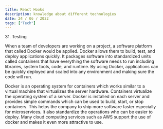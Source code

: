 ```yaml
---
title: React Hooks
description: knowledge about different technologies
date: 24 / 06 / 2022
tags: ["Tech"]
---
```


<p>31. Testing</p>

<p> 
When a team of developers are working on a project, a software platform that called Docker would be applied. Docker allows them to build, test, and deploy applications quickly. It packages software into standardized units called containers that have everything the software needs to run including libraries, system tools, code, and runtime. By using Docker, applications can be quickly deployed and scaled into any environment and making sure the code will run.
</p>
<p>Docker is an operating system for containers which works similar to a virtual machine that virtualizes the server hardware. Containers virtualize the operating system of a server. Docker is installed on each server and provides simple commands which can be used to build, start, or stop containers. This helps the company to ship more software faster especially for microservices. It also standardize the operations who can be easier to deploy. Many cloud computing services such as AWS support the use of docker and makes it even more attractive to use.
</p>
